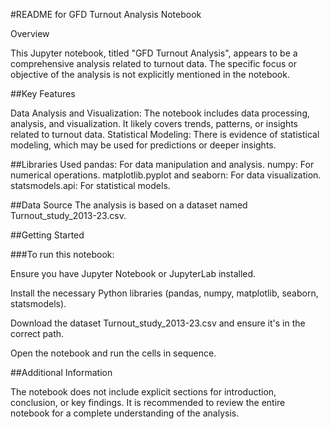 #README for GFD Turnout Analysis Notebook

Overview

This Jupyter notebook, titled "GFD Turnout Analysis", appears to be a comprehensive analysis related to turnout data. The specific focus or objective of the analysis is not explicitly mentioned in the notebook.

##Key Features

Data Analysis and Visualization: The notebook includes data processing, analysis, and visualization. It likely covers trends, patterns, or insights related to turnout data.
Statistical Modeling: There is evidence of statistical modeling, which may be used for predictions or deeper insights.

##Libraries Used
pandas: For data manipulation and analysis.
numpy: For numerical operations.
matplotlib.pyplot and seaborn: For data visualization.
statsmodels.api: For statistical models.

##Data Source
The analysis is based on a dataset named Turnout_study_2013-23.csv.

##Getting Started

###To run this notebook:

Ensure you have Jupyter Notebook or JupyterLab installed.

Install the necessary Python libraries (pandas, numpy, matplotlib, seaborn, statsmodels).

Download the dataset Turnout_study_2013-23.csv and ensure it's in the correct path.

Open the notebook and run the cells in sequence.

##Additional Information

The notebook does not include explicit sections for introduction, conclusion, or key findings. It is recommended to review the entire notebook for a complete understanding of the analysis.
